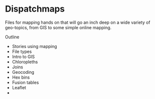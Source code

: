 Dispatchmaps
============

Files for mapping hands on that will go an inch deep on a wide variety of geo-topics, from GIS to some simple online mapping.

Outline

- Stories using mapping
- File types
- Intro to GIS
- Chloropleths
- Joins
- Geocoding
- Hex bins
- Fusion tables
- Leaflet
- 
